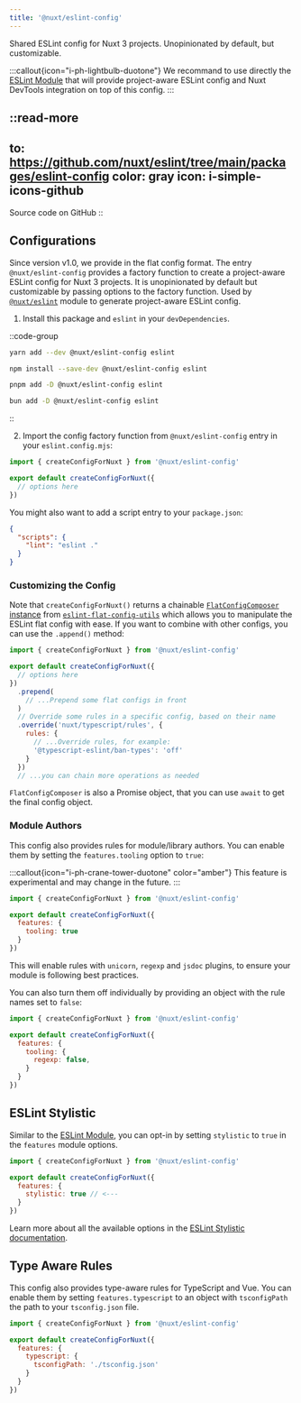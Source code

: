 ```yaml
---
title: '@nuxt/eslint-config'
---
```


Shared ESLint config for Nuxt 3 projects. Unopinionated by default, but customizable.

:::callout{icon="i-ph-lightbulb-duotone"}
We recommand to use directly the [ESLint Module](/packages/module) that will provide project-aware ESLint config and Nuxt DevTools integration on top of this config.
:::

::read-more
---
to: https://github.com/nuxt/eslint/tree/main/packages/eslint-config
color: gray
icon: i-simple-icons-github
---
Source code on GitHub
::


## Configurations

Since version v1.0, we provide in the flat config format. The entry `@nuxt/eslint-config` provides a factory function to create a project-aware ESLint config for Nuxt 3 projects. It is unopinionated by default but customizable by passing options to the factory function. Used by [`@nuxt/eslint`](/packages/module) module to generate project-aware ESLint config.

1. Install this package and `eslint` in your `devDependencies`.

::code-group
```bash [yarn]
yarn add --dev @nuxt/eslint-config eslint
```
```bash [npm]
npm install --save-dev @nuxt/eslint-config eslint
```
```bash [pnpm]
pnpm add -D @nuxt/eslint-config eslint
```
```bash [bun]
bun add -D @nuxt/eslint-config eslint
```
::

2. Import the config factory function from `@nuxt/eslint-config` entry in your `eslint.config.mjs`:

```js [eslint.config.mjs]
import { createConfigForNuxt } from '@nuxt/eslint-config'

export default createConfigForNuxt({
  // options here
})
```

You might also want to add a script entry to your `package.json`:

```json [package.json]
{
  "scripts": {
    "lint": "eslint ."
  }
}
```

### Customizing the Config

Note that `createConfigForNuxt()` returns a chainable [`FlatConfigComposer` instance](https://github.com/antfu/eslint-flat-config-utils#composer) from [`eslint-flat-config-utils`](https://github.com/antfu/eslint-flat-config-utils) which allows you to manipulate the ESLint flat config with ease. If you want to combine with other configs, you can use the `.append()` method:

```js [eslint.config.mjs]
import { createConfigForNuxt } from '@nuxt/eslint-config'

export default createConfigForNuxt({
  // options here
})
  .prepend(
    // ...Prepend some flat configs in front
  )
  // Override some rules in a specific config, based on their name
  .override('nuxt/typescript/rules', {
    rules: {
      // ...Override rules, for example:
      '@typescript-eslint/ban-types': 'off'
    }
  })
  // ...you can chain more operations as needed
```

`FlatConfigComposer` is also a Promise object, that you can use `await` to get the final config object.

### Module Authors

This config also provides rules for module/library authors. You can enable them by setting the `features.tooling` option to `true`:

:::callout{icon="i-ph-crane-tower-duotone" color="amber"}
This feature is experimental and may change in the future.
:::

```js [eslint.config.mjs]
import { createConfigForNuxt } from '@nuxt/eslint-config'

export default createConfigForNuxt({
  features: {
    tooling: true
  }
})
```

This will enable rules with `unicorn`, `regexp` and `jsdoc` plugins, to ensure your module is following best practices.

You can also turn them off individually by providing an object with the rule names set to `false`:

```js [eslint.config.mjs]
import { createConfigForNuxt } from '@nuxt/eslint-config'

export default createConfigForNuxt({
  features: {
    tooling: {
      regexp: false,
    }
  }
})
```

## ESLint Stylistic

Similar to the [ESLint Module](https://eslint.nuxt.com/packages/module#eslint-stylistic), you can opt-in by setting `stylistic` to `true` in the `features` module options.

```js [eslint.config.mjs]
import { createConfigForNuxt } from '@nuxt/eslint-config'

export default createConfigForNuxt({
  features: {
    stylistic: true // <---
  }
})
```

Learn more about all the available options in the [ESLint Stylistic documentation](https://eslint.style/guide/config-presets#configuration-factory).

## Type Aware Rules

This config also provides type-aware rules for TypeScript and Vue. You can enable them by setting `features.typescript` to an object with `tsconfigPath` the path to your `tsconfig.json` file.
```js [eslint.config.mjs]
import { createConfigForNuxt } from '@nuxt/eslint-config'

export default createConfigForNuxt({
  features: {
    typescript: {
      tsconfigPath: './tsconfig.json'
    }
  }
})
```
